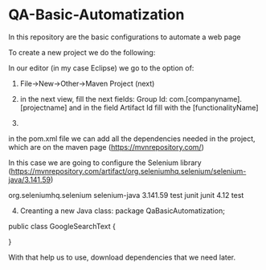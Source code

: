 # QA-Basic-Automatization
In this repository are the basic configurations to automate a web page

To create a new project we do the following:

In our editor (in my case Eclipse) we go to the option of: 
1) File->New->Other->Maven Project (next)
2) in the next view, fill the next fields: Group Id: com.[companyname].[projectname] and in the field Artifact Id fill with the [functionalityName]

3)
in the pom.xml file we can add all the dependencies needed in the project, which are on the maven page (https://mvnrepository.com/) 

In this case we are going to configure the Selenium library (https://mvnrepository.com/artifact/org.seleniumhq.selenium/selenium-java/3.141.59)

  <!-- https://mvnrepository.com/artifact/org.seleniumhq.selenium/selenium-java -->
<dependencies>
	<dependency>
	    <groupId>org.seleniumhq.selenium</groupId>
	    <artifactId>selenium-java</artifactId>
	    <version>3.141.59</version>
	    <scope>test</scope>
    </dependency>
    <!-- https://mvnrepository.com/artifact/junit/junit -->
	 <dependency>
	    <groupId>junit</groupId>
	    <artifactId>junit</artifactId>
	    <version>4.12</version>
	    <scope>test</scope>
	 </dependency>    
</dependencies>

4) Creanting a new Java class:
package QaBasicAutomatization;

public class GoogleSearchText {

}


With that help us to use, download dependencies that we need later.
